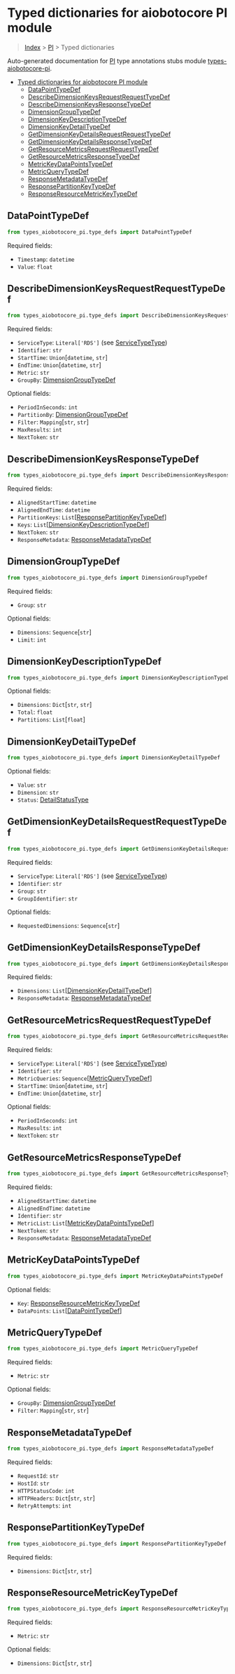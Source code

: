 <a id="typed-dictionaries-for-aiobotocore-pi-module"></a>

# Typed dictionaries for aiobotocore PI module

> [Index](..) > [PI](.) > Typed dictionaries

Auto-generated documentation for
[PI](https://boto3.amazonaws.com/v1/documentation/api/latest/reference/services/pi.html#PI)
type annotations stubs module
[types-aiobotocore-pi](https://pypi.org/project/types-aiobotocore-pi/).

- [Typed dictionaries for aiobotocore PI module](#typed-dictionaries-for-aiobotocore-pi-module)
  - [DataPointTypeDef](#datapointtypedef)
  - [DescribeDimensionKeysRequestRequestTypeDef](#describedimensionkeysrequestrequesttypedef)
  - [DescribeDimensionKeysResponseTypeDef](#describedimensionkeysresponsetypedef)
  - [DimensionGroupTypeDef](#dimensiongrouptypedef)
  - [DimensionKeyDescriptionTypeDef](#dimensionkeydescriptiontypedef)
  - [DimensionKeyDetailTypeDef](#dimensionkeydetailtypedef)
  - [GetDimensionKeyDetailsRequestRequestTypeDef](#getdimensionkeydetailsrequestrequesttypedef)
  - [GetDimensionKeyDetailsResponseTypeDef](#getdimensionkeydetailsresponsetypedef)
  - [GetResourceMetricsRequestRequestTypeDef](#getresourcemetricsrequestrequesttypedef)
  - [GetResourceMetricsResponseTypeDef](#getresourcemetricsresponsetypedef)
  - [MetricKeyDataPointsTypeDef](#metrickeydatapointstypedef)
  - [MetricQueryTypeDef](#metricquerytypedef)
  - [ResponseMetadataTypeDef](#responsemetadatatypedef)
  - [ResponsePartitionKeyTypeDef](#responsepartitionkeytypedef)
  - [ResponseResourceMetricKeyTypeDef](#responseresourcemetrickeytypedef)

<a id="datapointtypedef"></a>

## DataPointTypeDef

```python
from types_aiobotocore_pi.type_defs import DataPointTypeDef
```

Required fields:

- `Timestamp`: `datetime`
- `Value`: `float`

<a id="describedimensionkeysrequestrequesttypedef"></a>

## DescribeDimensionKeysRequestRequestTypeDef

```python
from types_aiobotocore_pi.type_defs import DescribeDimensionKeysRequestRequestTypeDef
```

Required fields:

- `ServiceType`: `Literal['RDS']` (see
  [ServiceTypeType](./literals.md#servicetypetype))
- `Identifier`: `str`
- `StartTime`: `Union`\[`datetime`, `str`\]
- `EndTime`: `Union`\[`datetime`, `str`\]
- `Metric`: `str`
- `GroupBy`: [DimensionGroupTypeDef](./type_defs.md#dimensiongrouptypedef)

Optional fields:

- `PeriodInSeconds`: `int`
- `PartitionBy`: [DimensionGroupTypeDef](./type_defs.md#dimensiongrouptypedef)
- `Filter`: `Mapping`\[`str`, `str`\]
- `MaxResults`: `int`
- `NextToken`: `str`

<a id="describedimensionkeysresponsetypedef"></a>

## DescribeDimensionKeysResponseTypeDef

```python
from types_aiobotocore_pi.type_defs import DescribeDimensionKeysResponseTypeDef
```

Required fields:

- `AlignedStartTime`: `datetime`
- `AlignedEndTime`: `datetime`
- `PartitionKeys`:
  `List`\[[ResponsePartitionKeyTypeDef](./type_defs.md#responsepartitionkeytypedef)\]
- `Keys`:
  `List`\[[DimensionKeyDescriptionTypeDef](./type_defs.md#dimensionkeydescriptiontypedef)\]
- `NextToken`: `str`
- `ResponseMetadata`:
  [ResponseMetadataTypeDef](./type_defs.md#responsemetadatatypedef)

<a id="dimensiongrouptypedef"></a>

## DimensionGroupTypeDef

```python
from types_aiobotocore_pi.type_defs import DimensionGroupTypeDef
```

Required fields:

- `Group`: `str`

Optional fields:

- `Dimensions`: `Sequence`\[`str`\]
- `Limit`: `int`

<a id="dimensionkeydescriptiontypedef"></a>

## DimensionKeyDescriptionTypeDef

```python
from types_aiobotocore_pi.type_defs import DimensionKeyDescriptionTypeDef
```

Optional fields:

- `Dimensions`: `Dict`\[`str`, `str`\]
- `Total`: `float`
- `Partitions`: `List`\[`float`\]

<a id="dimensionkeydetailtypedef"></a>

## DimensionKeyDetailTypeDef

```python
from types_aiobotocore_pi.type_defs import DimensionKeyDetailTypeDef
```

Optional fields:

- `Value`: `str`
- `Dimension`: `str`
- `Status`: [DetailStatusType](./literals.md#detailstatustype)

<a id="getdimensionkeydetailsrequestrequesttypedef"></a>

## GetDimensionKeyDetailsRequestRequestTypeDef

```python
from types_aiobotocore_pi.type_defs import GetDimensionKeyDetailsRequestRequestTypeDef
```

Required fields:

- `ServiceType`: `Literal['RDS']` (see
  [ServiceTypeType](./literals.md#servicetypetype))
- `Identifier`: `str`
- `Group`: `str`
- `GroupIdentifier`: `str`

Optional fields:

- `RequestedDimensions`: `Sequence`\[`str`\]

<a id="getdimensionkeydetailsresponsetypedef"></a>

## GetDimensionKeyDetailsResponseTypeDef

```python
from types_aiobotocore_pi.type_defs import GetDimensionKeyDetailsResponseTypeDef
```

Required fields:

- `Dimensions`:
  `List`\[[DimensionKeyDetailTypeDef](./type_defs.md#dimensionkeydetailtypedef)\]
- `ResponseMetadata`:
  [ResponseMetadataTypeDef](./type_defs.md#responsemetadatatypedef)

<a id="getresourcemetricsrequestrequesttypedef"></a>

## GetResourceMetricsRequestRequestTypeDef

```python
from types_aiobotocore_pi.type_defs import GetResourceMetricsRequestRequestTypeDef
```

Required fields:

- `ServiceType`: `Literal['RDS']` (see
  [ServiceTypeType](./literals.md#servicetypetype))
- `Identifier`: `str`
- `MetricQueries`:
  `Sequence`\[[MetricQueryTypeDef](./type_defs.md#metricquerytypedef)\]
- `StartTime`: `Union`\[`datetime`, `str`\]
- `EndTime`: `Union`\[`datetime`, `str`\]

Optional fields:

- `PeriodInSeconds`: `int`
- `MaxResults`: `int`
- `NextToken`: `str`

<a id="getresourcemetricsresponsetypedef"></a>

## GetResourceMetricsResponseTypeDef

```python
from types_aiobotocore_pi.type_defs import GetResourceMetricsResponseTypeDef
```

Required fields:

- `AlignedStartTime`: `datetime`
- `AlignedEndTime`: `datetime`
- `Identifier`: `str`
- `MetricList`:
  `List`\[[MetricKeyDataPointsTypeDef](./type_defs.md#metrickeydatapointstypedef)\]
- `NextToken`: `str`
- `ResponseMetadata`:
  [ResponseMetadataTypeDef](./type_defs.md#responsemetadatatypedef)

<a id="metrickeydatapointstypedef"></a>

## MetricKeyDataPointsTypeDef

```python
from types_aiobotocore_pi.type_defs import MetricKeyDataPointsTypeDef
```

Optional fields:

- `Key`:
  [ResponseResourceMetricKeyTypeDef](./type_defs.md#responseresourcemetrickeytypedef)
- `DataPoints`: `List`\[[DataPointTypeDef](./type_defs.md#datapointtypedef)\]

<a id="metricquerytypedef"></a>

## MetricQueryTypeDef

```python
from types_aiobotocore_pi.type_defs import MetricQueryTypeDef
```

Required fields:

- `Metric`: `str`

Optional fields:

- `GroupBy`: [DimensionGroupTypeDef](./type_defs.md#dimensiongrouptypedef)
- `Filter`: `Mapping`\[`str`, `str`\]

<a id="responsemetadatatypedef"></a>

## ResponseMetadataTypeDef

```python
from types_aiobotocore_pi.type_defs import ResponseMetadataTypeDef
```

Required fields:

- `RequestId`: `str`
- `HostId`: `str`
- `HTTPStatusCode`: `int`
- `HTTPHeaders`: `Dict`\[`str`, `str`\]
- `RetryAttempts`: `int`

<a id="responsepartitionkeytypedef"></a>

## ResponsePartitionKeyTypeDef

```python
from types_aiobotocore_pi.type_defs import ResponsePartitionKeyTypeDef
```

Required fields:

- `Dimensions`: `Dict`\[`str`, `str`\]

<a id="responseresourcemetrickeytypedef"></a>

## ResponseResourceMetricKeyTypeDef

```python
from types_aiobotocore_pi.type_defs import ResponseResourceMetricKeyTypeDef
```

Required fields:

- `Metric`: `str`

Optional fields:

- `Dimensions`: `Dict`\[`str`, `str`\]

